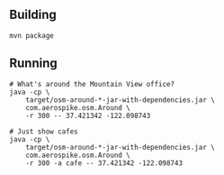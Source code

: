 
Building
----------------------------------------------------------------

    mvn package
    

Running
----------------------------------------------------------------

    # What's around the Mountain View office?
    java -cp \
        target/osm-around-*-jar-with-dependencies.jar \
        com.aerospike.osm.Around \
        -r 300 -- 37.421342 -122.098743 

    # Just show cafes
    java -cp \
        target/osm-around-*-jar-with-dependencies.jar \
        com.aerospike.osm.Around \
        -r 300 -a cafe -- 37.421342 -122.098743 
